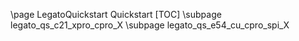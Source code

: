 \page LegatoQuickstart Quickstart
[TOC]
\subpage legato_qs_c21_xpro_cpro_X
\subpage legato_qs_e54_cu_cpro_spi_X


